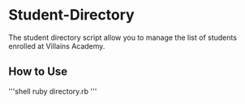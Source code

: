 # Student-Directory #

The student directory script allow you to manage the list of students enrolled at Villains Academy.

## How to Use ## 

'''shell
ruby directory.rb
'''
